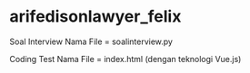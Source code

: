 # arifedisonlawyer_felix

Soal Interview
Nama File = soalinterview.py

Coding Test
Nama File = index.html (dengan teknologi Vue.js)
